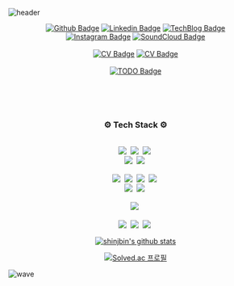![header](https://capsule-render.vercel.app/api?type=rect&color=timeGradient&height=300&section=header&text=Shin,%20Jeongbin's%20Github&fontSize=50)
<div align="center">

[![Github Badge](https://img.shields.io/badge/-Github-000?logo=Github&logoColor=white&link=https://github.com/shinjbin)](https://github.com/shinjbin)
[![Linkedin Badge](https://img.shields.io/badge/-LinkedIn-blue?logo=Linkedin&logoColor=white&link=https://www.linkedin.com/in/seokmin-hong-a51626223/)](https://www.linkedin.com/in/seokmin-hong-a51626223/)
[![TechBlog Badge](https://img.shields.io/static/v1.svg?label=Tech%20&message=%20Blog&color=black)](https://gainweightdeveloper.tistory.com/)
  <br>
[![Instagram Badge](https://img.shields.io/badge/-Instagram-E4405F?logo=Instagram&logoColor=white&link=https://www.instagram.com/jbini10)](https://www.instagram.com/jbini10)
[![SoundCloud Badge](https://img.shields.io/badge/-SoundCloud-FF3300?logo=SoundCloud&logoColor=white&link=https://soundcloud.com/ohhongmin)](https://soundcloud.com/ohhongmin)
<br>
<br>
[![CV Badge](https://img.shields.io/static/v1.svg?label=CV%20&message=%20KR&color=white)](https://github.com/shinjbin/cv/tree/main/KR)
[![CV Badge](https://img.shields.io/static/v1.svg?label=CV%20&message=%20EN&color=white)](https://github.com/shinjbin/cv/tree/main/EN)
<br>
  <br>
[![TODO Badge](https://img.shields.io/badge/-TODO-white?logo=Verizon&logoColor=red&link=https://github.com/shinjbin/todo)](https://github.com/shinjbin/todo)
  
<br>
<br>
</div>

<br>
<h3 align="center">⚙️ Tech Stack ⚙️</h3>
<p align="center">
  <br>
  <img src="https://img.shields.io/badge/-C++-ffffff?logo=C"/>&nbsp
  <img src="https://img.shields.io/badge/-PYTHON-ffffff?logo=Python"/>&nbsp
  <img src="https://img.shields.io/badge/-JAVA-ffffff?logo=JAVA"/>&nbsp
  <br>
  <img src="https://img.shields.io/badge/-HTML5-ffffff?logo=HTML5"/>&nbsp
  <img src="https://img.shields.io/badge/-CSS3-ffffff?logo=CSS3&logoColor=blue"/>&nbsp
  <br>
  <br>
  <img src="https://img.shields.io/badge/-Spring-ffffff?logo=Spring"/>&nbsp
  <img src="https://img.shields.io/badge/-Pytorch-ffffff?logo=NestJs&logoColor=E0234E"/>&nbsp
  <img src="https://img.shields.io/badge/-Express-ffffff?logo=Express&logoColor=black"/>&nbsp
  <img src="https://img.shields.io/badge/-Node.js-ffffff?logo=Node.js&logoColor=339933"/>&nbsp
  <br>
  <img src="https://img.shields.io/badge/-PostgreSQL-ffffff?logo=PostgreSQL"/>&nbsp
  <img src="https://img.shields.io/badge/-MySQL-ffffff?logo=MySQL"/>&nbsp
  <br>
  <br>
  <img src="https://img.shields.io/badge/-React-ffffff?logo=React"/>&nbsp
  <br>
  <br>
  <img src="https://img.shields.io/badge/-git-ffffff?logo=Git"/>&nbsp
  <img src="https://img.shields.io/badge/-Github Actions-ffffff?logo=Github Actions&logoColor=black"/>&nbsp
  <img src="https://img.shields.io/badge/-Linux-ffffff?logo=Linux&logoColor=black"/>&nbsp
</p>


<div align="center">

[![shinjbin's github stats](https://github-readme-stats.vercel.app/api?username=shinjbin&show_icons=true)](https://github-readme-stats.vercel.app/api?username=shinjbin)

[![Solved.ac 프로필](http://mazassumnida.wtf/api/v2/generate_badge?boj=shinbin1998)](https://solved.ac/shinbin1998)
  
</div>


![wave](https://capsule-render.vercel.app/api?section=footer&type=rect&color=timeGradient&height=200)
